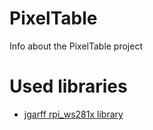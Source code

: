# PixelTable

Info about the PixelTable project

# Used libraries
* [jgarff rpi_ws281x library](https://github.com/jgarff/rpi_ws281x)
